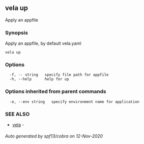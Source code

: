 ## vela up

Apply an appfile

### Synopsis

Apply an appfile, by default vela.yaml

```
vela up
```

### Options

```
  -f, -- string   specify file path for appfile
  -h, --help      help for up
```

### Options inherited from parent commands

```
  -e, --env string   specify environment name for application
```

### SEE ALSO

* [vela](vela.md)	 - 

###### Auto generated by spf13/cobra on 12-Nov-2020
